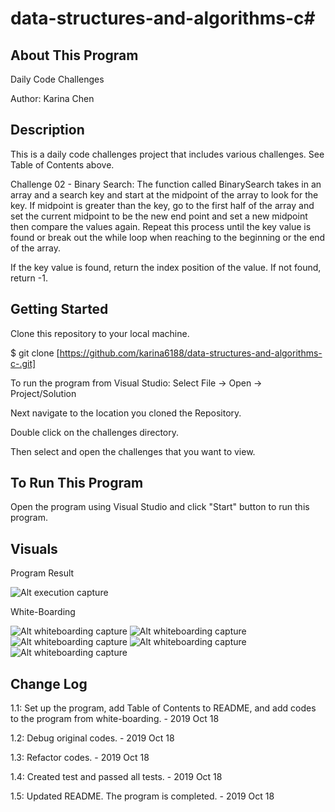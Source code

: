 # data-structures-and-algorithms-c#

## About This Program
Daily Code Challenges

Author: Karina Chen

## Description
This is a daily code challenges project that includes various challenges. See Table of Contents above.

Challenge 02 - Binary Search: The function called BinarySearch takes in an array and a search key and start at the midpoint of the array to look for the key. If midpoint is greater than the key, go to the first half of the array and set the current midpoint to be the new end point and set a new midpoint then compare the values again. Repeat this process until the key value is found or break out the while loop when reaching to the beginning or the end of the array.

If the key value is found, return the index position of the value. If not found, return -1.

## Getting Started
Clone this repository to your local machine.

$ git clone [https://github.com/karina6188/data-structures-and-algorithms-c-.git]

To run the program from Visual Studio:
Select File -> Open -> Project/Solution

Next navigate to the location you cloned the Repository.

Double click on the challenges directory.

Then select and open the challenges that you want to view.

## To Run This Program
Open the program using Visual Studio and click "Start" button to run this program.


## Visuals

Program Result

![Alt execution capture]()

White-Boarding

![Alt whiteboarding capture]()
![Alt whiteboarding capture]()
![Alt whiteboarding capture]()
![Alt whiteboarding capture]()
![Alt whiteboarding capture]()

## Change Log

1.1: Set up the program, add Table of Contents to README, and add codes to the program from white-boarding. - 2019 Oct 18

1.2: Debug original codes. - 2019 Oct 18

1.3: Refactor codes. - 2019 Oct 18

1.4: Created test and passed all tests. - 2019 Oct 18

1.5: Updated README. The program is completed. - 2019 Oct 18